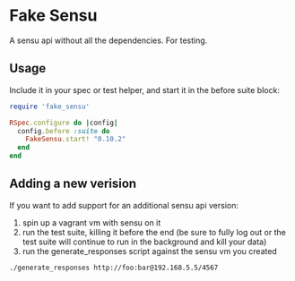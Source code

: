 # Fake Sensu
A sensu api without all the dependencies. For testing. 

## Usage
Include it in your spec or test helper, and start it in the before suite block:

```ruby
require 'fake_sensu'

RSpec.configure do |config|
  config.before :suite do
    FakeSensu.start! "0.10.2"
  end
end
```

## Adding a new verision
If you want to add support for an additional sensu api version: 
1) spin up a vagrant vm with sensu on it 
2) run the test suite, killing it before the end (be sure to fully log out or the test suite will continue to run in the background and kill your data)
3) run the generate_responses script against the sensu vm you created

```bash
./generate_responses http://foo:bar@192.168.5.5/4567
```
